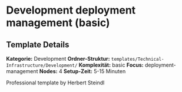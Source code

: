 # Development deployment management (basic)

## Template Details

**Kategorie:** Development
**Ordner-Struktur:** `templates/Technical-Infrastructure/Development/`
**Komplexität:** basic
**Focus:** deployment-management
**Nodes:** 4
**Setup-Zeit:** 5-15 Minuten

Professional template by Herbert Steindl